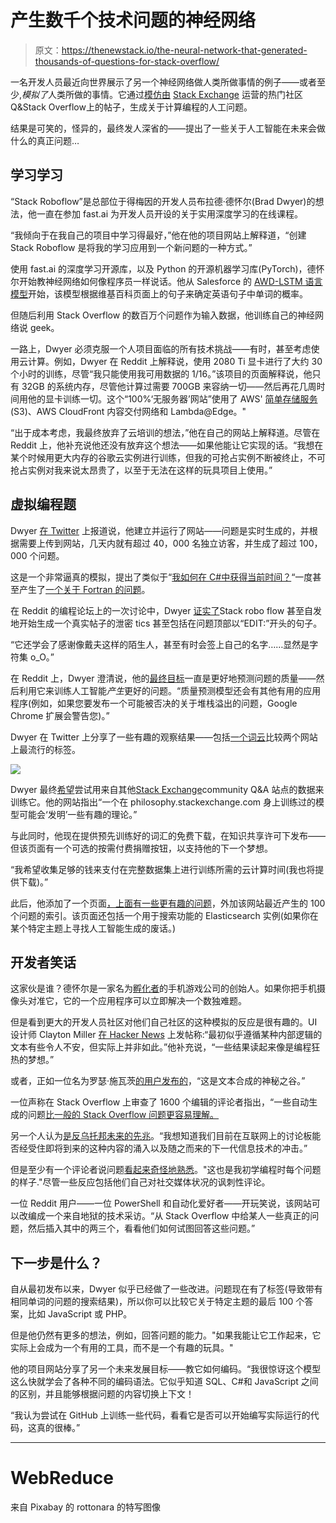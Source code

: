 # 产生数千个技术问题的神经网络

> 原文：<https://thenewstack.io/the-neural-network-that-generated-thousands-of-questions-for-stack-overflow/>

一名开发人员最近向世界展示了另一个神经网络做人类所做事情的例子——或者至少,*模拟了*人类所做的事情。它通过[模仿由](https://stackroboflow.com/) [Stack Exchange](https://stackexchange.com/) 运营的热门社区 Q&Stack Overflow上的帖子，生成关于计算编程的人工问题。

结果是可笑的，怪异的，最终发人深省的——提出了一些关于人工智能在未来会做什么的真正问题…

## **学习学习**

“Stack Roboflow”是总部位于得梅因的开发人员布拉德·德怀尔(Brad Dwyer)的想法，他一直在参加 fast.ai 为开发人员开设的关于实用深度学习的在线课程。

“我倾向于在我自己的项目中学习得最好，”他在他的项目网站上解释道，“创建 Stack Roboflow 是将我的学习应用到一个新问题的一种方式。”

使用 fast.ai 的深度学习开源库，以及 Python 的开源机器学习库(PyTorch)，德怀尔开始教神经网络如何像程序员一样说话。他从 Salesforce 的 [AWD-LSTM 语言模型](https://github.com/salesforce/awd-lstm-lm)开始，该模型根据维基百科页面上的句子来确定英语句子中单词的概率。

但随后利用 Stack Overflow 的数百万个问题作为输入数据，他训练自己的神经网络说 geek。

一路上，Dwyer 必须克服一个人项目面临的所有技术挑战——有时，甚至考虑使用云计算。例如，Dwyer 在 Reddit 上解释说，使用 2080 Ti 显卡进行了大约 30 个小时的训练，尽管“我只能使用我可用数据的 1/16。”该项目的页面解释说，他只有 32GB 的系统内存，尽管他计算过需要 700GB 来容纳一切——然后再花几周时间用他的显卡训练一切。这个“100%‘无服务器’网站”使用了 AWS' [简单存储服务](https://aws.amazon.com/s3/) (S3)、AWS CloudFront 内容交付网络和 Lambda@Edge。"

“出于成本考虑，我最终放弃了云培训的想法，”他在自己的网站上解释道。尽管在 Reddit 上，他补充说他还没有放弃这个想法——如果他能让它实现的话。“我想在某个时候用更大内存的谷歌云实例进行训练，但我的可抢占实例不断被终止，不可抢占实例对我来说太昂贵了，以至于无法在这样的玩具项目上使用。”

## **虚拟编程题**

Dwyer [在 Twitter](https://twitter.com/braddwyer/status/1107084405481398272) 上报道说，他建立并运行了网站——问题是实时生成的，并根据需要上传到网站，几天内就有超过 40，000 名独立访客，并生成了超过 100，000 个问题。

这是一个非常逼真的模拟，提出了类似于“[我如何在 C#中获得当前时间？](https://stackroboflow.com/question/9603)“一度甚至产生了[一个关于 Fortran 的问题](https://stackroboflow.com/question/12187)。

在 Reddit 的编程论坛上的一次讨论中，Dwyer [证实了](https://www.reddit.com/r/programming/comments/b1hzvy/this_programming_question_does_not_exist_stack/eimefku/)Stack robo flow 甚至自发地开始生成一个真实帖子的泄密 tics 甚至包括在问题顶部以“EDIT:”开头的句子。

“它还学会了感谢像戴夫这样的陌生人，甚至有时会签上自己的名字……显然是字符集 o_O。”

在 Reddit 上，Dwyer 澄清说，他的[最终目标](https://www.reddit.com/r/programming/comments/b1hzvy/this_programming_question_does_not_exist_stack/eio9ao5/)一直是更好地预测问题的质量——然后利用它来训练人工智能*产生*更好的问题。“质量预测模型还会有其他有用的应用程序(例如，如果您要发布一个可能被否决的关于堆栈溢出的问题，Google Chrome 扩展会警告您)。”

Dwyer 在 Twitter 上分享了一些有趣的观察结果——包括[一个词云](https://twitter.com/braddwyer/status/1107735353039958021)比较两个网站上最流行的标签。

![](img/4b76a984c96dc6af095d48239d8fafab.png)

Dwyer 最终[希望](https://news.ycombinator.com/item?id=19393285)尝试用来自其他[Stack Exchange](https://stackexchange.com/)community Q&A 站点的数据来训练它。他的网站指出“一个在 philosophy.stackexchange.com 身上训练过的模型可能会‘发明’一些有趣的理论。”

与此同时，他现在提供预先训练好的词汇的免费下载，在知识共享许可下发布——但该页面有一个可选的按需付费捐赠按钮，以支持他的下一个梦想。

“我希望收集足够的钱来支付在完整数据集上进行训练所需的云计算时间(我也将提供下载)。”

此后，他添加了一个页面[，上面有一些更有趣的问题](https://stackroboflow.com/highlights/index.html)，外加该网站最近产生的 100 个问题的索引。该页面还包括一个用于搜索功能的 Elasticsearch 实例(如果你在某个特定主题上寻找人工智能生成的废话。)

## 开发者笑话

这家伙是谁？德怀尔是一家名为[孵化者](http://about.hatchlings.com/)的手机游戏公司的创始人。如果你把手机摄像头对准它，它的一个应用程序可以立即解决一个数独难题。

但是看到更大的开发人员社区对他们自己社区的这种模拟的反应是很有趣的。UI 设计师 Clayton Miller [在 Hacker News](https://news.ycombinator.com/item?id=19394351) 上发帖称:“最初似乎遵循某种内部逻辑的文本有些令人不安，但实际上并非如此。”他补充说，“一些结果读起来像是编程狂热的梦想。”

或者，正如一位名为罗瑟·施瓦茨[的用户发布的](https://news.ycombinator.com/item?id=19394103)，“这是文本合成的神秘之谷。”

一位声称在 Stack Overflow 上审查了 1600 个编辑的评论者指出，“一些自动生成的问题[比一般的 Stack Overflow 问题更容易理解。](https://news.ycombinator.com/item?id=19392508)

另一个人认为[是反乌托邦未来的先兆](https://news.ycombinator.com/item?id=19387131)。“我想知道我们目前在互联网上的讨论板能否经受住即将到来的这种内容的涌入以及随之而来的下一代信息技术的冲击。”

但是至少有一个评论者说问题[看起来奇怪地熟悉](https://news.ycombinator.com/item?id=19391352)。"这也是我初学编程时每个问题的样子."尽管一些反应包括他们自己对社交媒体状况的讽刺性评论。

一位 Reddit 用户——一位 PowerShell 和自动化爱好者——开玩笑说，该网站可以改编成一个来自地狱的技术采访。“从 Stack Overflow 中给某人一些真正的问题，然后插入其中的两三个，看看他们如何试图回答这些问题。”

## **下一步是什么？**

自从最初发布以来，Dwyer 似乎已经做了一些改进。问题现在有了标签(导致带有相同单词的问题的搜索结果)，所以你可以比较它关于特定主题的最后 100 个答案，比如 JavaScript 或 PHP。

但是他仍然有更多的想法，例如，回答问题的能力。"如果我能让它工作起来，它实际上会成为一个有用的工具，而不是一个有趣的玩具。"

他的项目网站分享了另一个未来发展目标——教它如何编码。“我很惊讶这个模型这么快就学会了各种不同的编码语法。它似乎知道 SQL、C#和 JavaScript 之间的区别，并且能够根据问题的内容切换上下文！

“我认为尝试在 GitHub 上训练一些代码，看看它是否可以开始编写实际运行的代码，这真的很棒。”

* * *

# WebReduce

来自 Pixabay 的 rottonara 的特写图像

<svg xmlns:xlink="http://www.w3.org/1999/xlink" viewBox="0 0 68 31" version="1.1"><title>Group</title> <desc>Created with Sketch.</desc></svg>